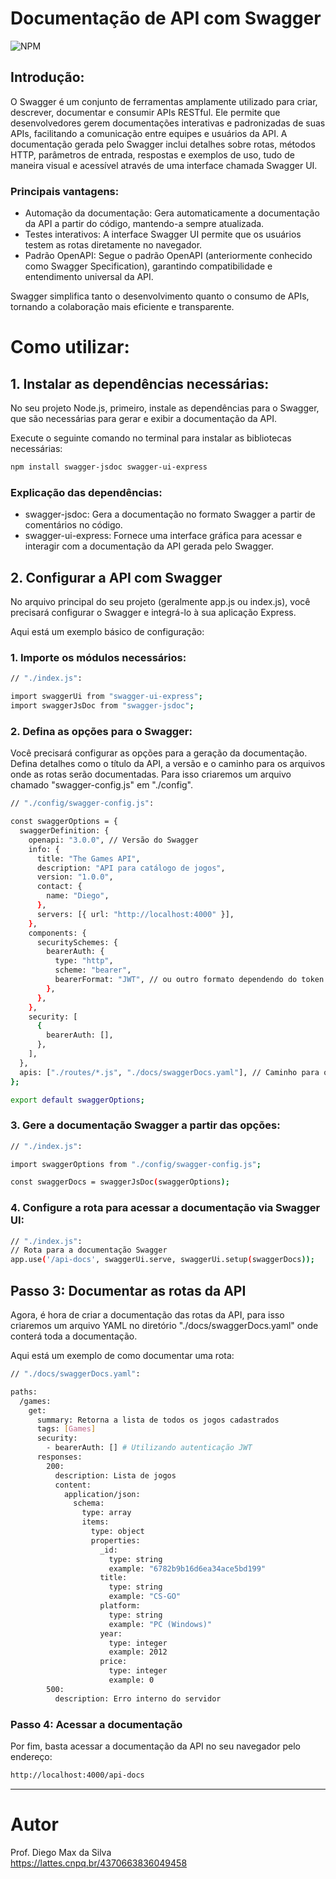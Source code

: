 # Documentação de API com Swagger
![NPM](https://img.shields.io/npm/l/react)

## Introdução:

O Swagger é um conjunto de ferramentas amplamente utilizado para criar, descrever, documentar e consumir APIs RESTful. Ele permite que desenvolvedores gerem documentações interativas e padronizadas de suas APIs, facilitando a comunicação entre equipes e usuários da API. A documentação gerada pelo Swagger inclui detalhes sobre rotas, métodos HTTP, parâmetros de entrada, respostas e exemplos de uso, tudo de maneira visual e acessível através de uma interface chamada Swagger UI.

### Principais vantagens:

- Automação da documentação: Gera automaticamente a documentação da API a partir do código, mantendo-a sempre atualizada.
- Testes interativos: A interface Swagger UI permite que os usuários testem as rotas diretamente no navegador.
- Padrão OpenAPI: Segue o padrão OpenAPI (anteriormente conhecido como Swagger Specification), garantindo compatibilidade e entendimento universal da API.

Swagger simplifica tanto o desenvolvimento quanto o consumo de APIs, tornando a colaboração mais eficiente e transparente.

# Como utilizar:

## 1. Instalar as dependências necessárias:
No seu projeto Node.js, primeiro, instale as dependências para o Swagger, que são necessárias para gerar e exibir a documentação da API.

Execute o seguinte comando no terminal para instalar as bibliotecas necessárias:

```bash
npm install swagger-jsdoc swagger-ui-express
```

### Explicação das dependências:
- swagger-jsdoc: Gera a documentação no formato Swagger a partir de comentários no código.
- swagger-ui-express: Fornece uma interface gráfica para acessar e interagir com a documentação da API gerada pelo Swagger.

## 2. Configurar a API com Swagger
No arquivo principal do seu projeto (geralmente app.js ou index.js), você precisará configurar o Swagger e integrá-lo à sua aplicação Express.

Aqui está um exemplo básico de configuração:

### 1. Importe os módulos necessários:

```bash
// "./index.js":

import swaggerUi from "swagger-ui-express";
import swaggerJsDoc from "swagger-jsdoc";
```

### 2. Defina as opções para o Swagger:
Você precisará configurar as opções para a geração da documentação. Defina detalhes como o título da API, a versão e o caminho para os arquivos onde as rotas serão documentadas. Para isso criaremos um arquivo chamado "swagger-config.js" em "./config".

```bash
// "./config/swagger-config.js":

const swaggerOptions = {
  swaggerDefinition: {
    openapi: "3.0.0", // Versão do Swagger
    info: {
      title: "The Games API",
      description: "API para catálogo de jogos",
      version: "1.0.0",
      contact: {
        name: "Diego",
      },
      servers: [{ url: "http://localhost:4000" }],
    },
    components: {
      securitySchemes: {
        bearerAuth: {
          type: "http",
          scheme: "bearer",
          bearerFormat: "JWT", // ou outro formato dependendo do token usado
        },
      },
    },
    security: [
      {
        bearerAuth: [],
      },
    ],
  },
  apis: ["./routes/*.js", "./docs/swaggerDocs.yaml"], // Caminho para os arquivos onde você documenta as rotas
};

export default swaggerOptions;
```

### 3. Gere a documentação Swagger a partir das opções:

```bash
// "./index.js":

import swaggerOptions from "./config/swagger-config.js";

const swaggerDocs = swaggerJsDoc(swaggerOptions);
```


### 4. Configure a rota para acessar a documentação via Swagger UI:
```bash
// "./index.js":
// Rota para a documentação Swagger
app.use('/api-docs', swaggerUi.serve, swaggerUi.setup(swaggerDocs));
```

## Passo 3: Documentar as rotas da API
Agora, é hora de criar a documentação das rotas da API, para isso criaremos um arquivo YAML no diretório "./docs/swaggerDocs.yaml" onde conterá toda a documentação.

Aqui está um exemplo de como documentar uma rota:

```bash
// "./docs/swaggerDocs.yaml":

paths:
  /games:
    get:
      summary: Retorna a lista de todos os jogos cadastrados
      tags: [Games]
      security:
        - bearerAuth: [] # Utilizando autenticação JWT
      responses:
        200:
          description: Lista de jogos
          content:
            application/json:
              schema:
                type: array
                items:
                  type: object
                  properties:
                    _id:
                      type: string
                      example: "6782b9b16d6ea34ace5bd199"
                    title:
                      type: string
                      example: "CS-GO"
                    platform:
                      type: string
                      example: "PC (Windows)"
                    year:
                      type: integer
                      example: 2012
                    price:
                      type: integer
                      example: 0
        500:
          description: Erro interno do servidor

```

### Passo 4: Acessar a documentação

Por fim, basta acessar a documentação da API no seu navegador pelo endereço:

```bash
http://localhost:4000/api-docs
```

<hr>

# Autor

Prof. Diego Max da Silva<br>
https://lattes.cnpq.br/4370663836049458